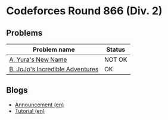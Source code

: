 # Codeforces Round 866 (Div. 2)

## Problems

|Problem name|Status|
|------------|---------|
| [A. Yura's New Name](problems/A._Yura's_New_Name.md)|NOT OK|
| [B. JoJo's Incredible Adventures](problems/B._JoJo's_Incredible_Adventures.md)|OK|
## Blogs

- [Announcement (en)](blogs/Announcement_(en).md)
- [Tutorial (en)](blogs/Tutorial_(en).md)
